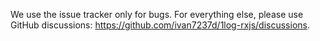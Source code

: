 We use the issue tracker only for bugs. For everything else, please use GitHub discussions: https://github.com/ivan7237d/1log-rxjs/discussions.
